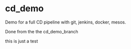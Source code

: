 # cd_demo
Demo for a full CD pipeline with git, jenkins, docker, mesos.

Done from the the cd_demo_branch

this is just a test


